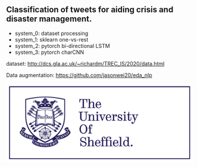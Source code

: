 
## Classification of tweets for aiding crisis and disaster management.

* system_0: dataset processing
* system_1: sklearn one-vs-rest
* system_2: pytorch bi-directional LSTM
* system_3: pytorch charCNN

dataset: http://dcs.gla.ac.uk/~richardm/TREC_IS/2020/data.html

Data augmentation: https://github.com/jasonwei20/eda_nlp

<img src="image/sheffield.png" width="500">
